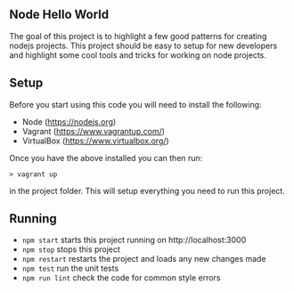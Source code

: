 Node Hello World
-------------------

The goal of this project is to highlight a few good patterns for creating nodejs
projects.  This project should be easy to setup for new developers and highlight
some cool tools and tricks for working on node projects.

Setup
-----

Before you start using this code you will need to install the following:

- Node (https://nodejs.org)
- Vagrant (https://www.vagrantup.com/)
- VirtualBox (https://www.virtualbox.org/)

Once you have the above installed you can then run:

```
> vagrant up
```
in the project folder.  This will setup everything you need to run this project.

Running
-------

- `npm start` starts this project running on http://localhost:3000
- `npm stop` stops this project 
- `npm restart` restarts the project and loads any new changes made
- `npm test` run the unit tests
- `npm run lint` check the code for common style errors
